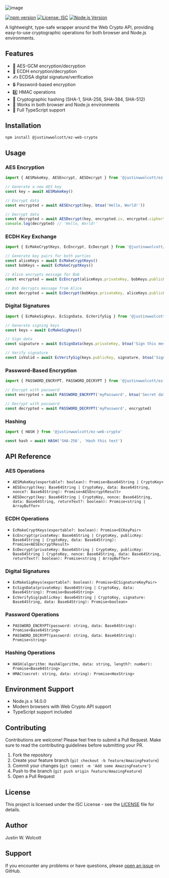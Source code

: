![image](https://github.com/JWally/ez-web-crypto/assets/2482935/0e2faf24-2c5e-416f-b9e3-e75fe2080569)

[![npm version](https://badge.fury.io/js/@justinwwolcott%2Fez-web-crypto.svg)](https://www.npmjs.com/package/@justinwwolcott/ez-web-crypto)
[![License: ISC](https://img.shields.io/badge/License-ISC-blue.svg)](https://opensource.org/licenses/ISC)
[![Node.js Version](https://img.shields.io/node/v/@justinwwolcott/ez-web-crypto.svg)](https://nodejs.org/)

A lightweight, type-safe wrapper around the Web Crypto API, providing easy-to-use cryptographic operations for both browser and Node.js environments.

## Features

- 🔐 AES-GCM encryption/decryption
- 🔑 ECDH encryption/decryption
- ✍️ ECDSA digital signature/verification
- 🔒 Password-based encryption
- #️⃣ HMAC operations
- 🧮 Cryptographic hashing (SHA-1, SHA-256, SHA-384, SHA-512)
- 📱 Works in both browser and Node.js environments
- 📘 Full TypeScript support

## Installation

```bash
npm install @justinwwolcott/ez-web-crypto
```

## Usage

### AES Encryption

```typescript
import { AESMakeKey, AESEncrypt, AESDecrypt } from '@justinwwolcott/ez-web-crypto'

// Generate a new AES key
const key = await AESMakeKey()

// Encrypt data
const encrypted = await AESEncrypt(key, btoa('Hello, World!'))

// Decrypt data
const decrypted = await AESDecrypt(key, encrypted.iv, encrypted.ciphertext, true)
console.log(decrypted) // 'Hello, World!'
```

### ECDH Key Exchange

```typescript
import { EcMakeCryptKeys, EcEncrypt, EcDecrypt } from '@justinwwolcott/ez-web-crypto'

// Generate key pairs for both parties
const aliceKeys = await EcMakeCryptKeys()
const bobKeys = await EcMakeCryptKeys()

// Alice encrypts message for Bob
const encrypted = await EcEncrypt(aliceKeys.privateKey, bobKeys.publicKey, btoa('Secret message'))

// Bob decrypts message from Alice
const decrypted = await EcDecrypt(bobKeys.privateKey, aliceKeys.publicKey, encrypted.iv, encrypted.ciphertext, true)
```

### Digital Signatures

```typescript
import { EcMakeSigKeys, EcSignData, EcVerifySig } from '@justinwwolcott/ez-web-crypto'

// Generate signing keys
const keys = await EcMakeSigKeys()

// Sign data
const signature = await EcSignData(keys.privateKey, btoa('Sign this message'))

// Verify signature
const isValid = await EcVerifySig(keys.publicKey, signature, btoa('Sign this message'))
```

### Password-Based Encryption

```typescript
import { PASSWORD_ENCRYPT, PASSWORD_DECRYPT } from '@justinwwolcott/ez-web-crypto'

// Encrypt with password
const encrypted = await PASSWORD_ENCRYPT('myPassword', btoa('Secret data'))

// Decrypt with password
const decrypted = await PASSWORD_DECRYPT('myPassword', encrypted)
```

### Hashing

```typescript
import { HASH } from '@justinwwolcott/ez-web-crypto'

const hash = await HASH('SHA-256', 'Hash this text')
```

## API Reference

### AES Operations

- `AESMakeKey(exportable?: boolean): Promise<Base64String | CryptoKey>`
- `AESEncrypt(key: Base64String | CryptoKey, data: Base64String, nonce?: Base64String): Promise<AESEncryptResult>`
- `AESDecrypt(key: Base64String | CryptoKey, nonce: Base64String, data: Base64String, returnText?: boolean): Promise<string | ArrayBuffer>`

### ECDH Operations

- `EcMakeCryptKeys(exportable?: boolean): Promise<ECKeyPair>`
- `EcEncrypt(privateKey: Base64String | CryptoKey, publicKey: Base64String | CryptoKey, data: Base64String): Promise<AESEncryptResult>`
- `EcDecrypt(privateKey: Base64String | CryptoKey, publicKey: Base64String | CryptoKey, nonce: Base64String, data: Base64String, returnText?: boolean): Promise<string | ArrayBuffer>`

### Digital Signatures

- `EcMakeSigKeys(exportable?: boolean): Promise<ECSignatureKeyPair>`
- `EcSignData(privateKey: Base64String | CryptoKey, data: Base64String): Promise<Base64String>`
- `EcVerifySig(publicKey: Base64String | CryptoKey, signature: Base64String, data: Base64String): Promise<boolean>`

### Password Operations

- `PASSWORD_ENCRYPT(password: string, data: Base64String): Promise<Base64String>`
- `PASSWORD_DECRYPT(password: string, data: Base64String): Promise<string>`

### Hashing Operations

- `HASH(algorithm: HashAlgorithm, data: string, length?: number): Promise<Base64String>`
- `HMAC(secret: string, data: string): Promise<HexString>`

## Environment Support

- Node.js ≥ 14.0.0
- Modern browsers with Web Crypto API support
- TypeScript support included

## Contributing

Contributions are welcome! Please feel free to submit a Pull Request. Make sure to read the contributing guidelines before submitting your PR.

1. Fork the repository
2. Create your feature branch (`git checkout -b feature/AmazingFeature`)
3. Commit your changes (`git commit -m 'Add some AmazingFeature'`)
4. Push to the branch (`git push origin feature/AmazingFeature`)
5. Open a Pull Request

## License

This project is licensed under the ISC License - see the [LICENSE](LICENSE) file for details.

## Author

Justin W. Wolcott

## Support

If you encounter any problems or have questions, please [open an issue](https://github.com/JWally/ez-web-crypto/issues) on GitHub.

